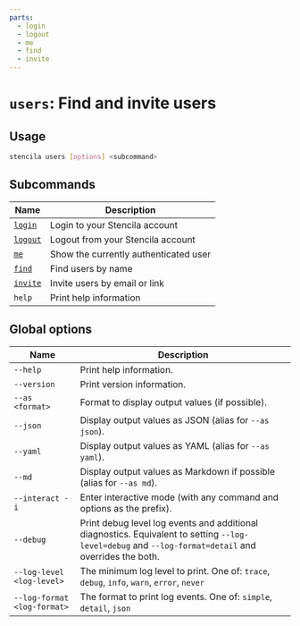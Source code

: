 ```yaml
---
parts:
  - login
  - logout
  - me
  - find
  - invite
---
```



<!-- Generated from doc comments in Rust. Do not edit. -->

# `users`: Find and invite users

## Usage

```sh
stencila users [options] <subcommand>
```



## Subcommands

| Name | Description |
| --- | --- |
| [`login`](login.md) | Login to your Stencila account |
| [`logout`](logout.md) | Logout from your Stencila account |
| [`me`](me.md) | Show the currently authenticated user |
| [`find`](find.md) | Find users by name |
| [`invite`](invite.md) | Invite users by email or link |
| `help` | Print help information |



## Global options

| Name | Description |
| --- | --- |
| `--help` | Print help information. |
| `--version` | Print version information. |
| `--as <format>` | Format to display output values (if possible). |
| `--json` | Display output values as JSON (alias for `--as json`). |
| `--yaml` | Display output values as YAML (alias for `--as yaml`). |
| `--md` | Display output values as Markdown if possible (alias for `--as md`). |
| `--interact -i` | Enter interactive mode (with any command and options as the prefix). |
| `--debug` | Print debug level log events and additional diagnostics. Equivalent to setting `--log-level=debug` and `--log-format=detail` and overrides the both. |
| `--log-level <log-level>` | The minimum log level to print. One of: `trace`, `debug`, `info`, `warn`, `error`, `never` |
| `--log-format <log-format>` | The format to print log events. One of: `simple`, `detail`, `json` |